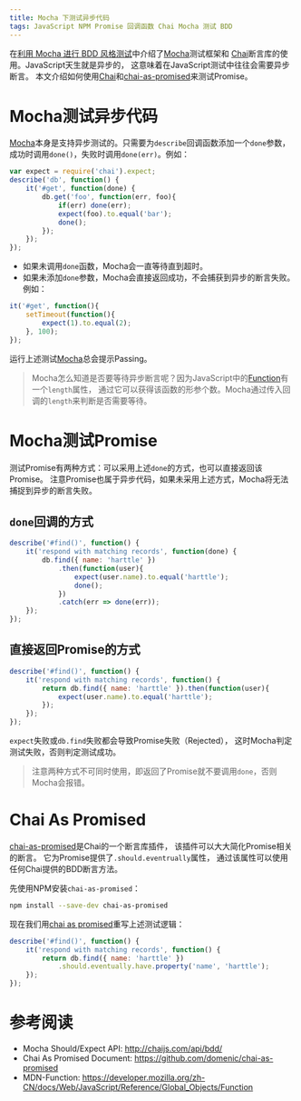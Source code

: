 ```yaml
---
title: Mocha 下测试异步代码
tags: JavaScript NPM Promise 回调函数 Chai Mocha 测试 BDD
---
```


在[利用 Mocha 进行 BDD 风格测试][mocha-bdd]中介绍了[Mocha][mocha]测试框架和
[Chai][chai]断言库的使用。JavaScript天生就是异步的，
这意味着在JavaScript测试中往往会需要异步断言。
本文介绍如何使用[Chai][chai]和[chai-as-promised][chai-ap]来测试Promise。

<!--more-->

# Mocha测试异步代码

[Mocha][mocha]本身是支持异步测试的。只需要为`describe`回调函数添加一个`done`参数，
成功时调用`done()`，失败时调用`done(err)`。例如：

```javascript
var expect = require('chai').expect;
describe('db', function() {
    it('#get', function(done) {
        db.get('foo', function(err, foo){
            if(err) done(err);        
            expect(foo).to.equal('bar');
            done();
        });
    });
});
```

* 如果未调用`done`函数，Mocha会一直等待直到超时。
* 如果未添加`done`参数，Mocha会直接返回成功，不会捕获到异步的断言失败。例如：

```javascript
it('#get', function(){
    setTimeout(function(){
        expect(1).to.equal(2);
    }, 100);
});
```

运行上述测试[Mocha][mocha]总会提示Passing。

> Mocha怎么知道是否要等待异步断言呢？因为JavaScript中的[Function][mdn-function]有一个`length`属性，
> 通过它可以获得该函数的形参个数。Mocha通过传入回调的`length`来判断是否需要等待。

# Mocha测试Promise

测试Promise有两种方式：可以采用上述`done`的方式，也可以直接返回该Promise。
注意Promise也属于异步代码，如果未采用上述方式，Mocha将无法捕捉到异步的断言失败。

## `done`回调的方式

```javascript
describe('#find()', function() {
    it('respond with matching records', function(done) {
        db.find({ name: 'harttle' })
            .then(function(user){
                expect(user.name).to.equal('harttle');
                done();
            })
            .catch(err => done(err));
    });
});
```

## 直接返回Promise的方式

```javascript
describe('#find()', function() {
    it('respond with matching records', function() {
        return db.find({ name: 'harttle' }).then(function(user){
            expect(user.name).to.equal('harttle');
        });
    });
});
```

`expect`失败或`db.find`失败都会导致Promise失败（Rejected），
这时Mocha判定测试失败，否则判定测试成功。

> 注意两种方式不可同时使用，即返回了Promise就不要调用`done`，否则Mocha会报错。

# Chai As Promised

[chai-as-promised][chai-ap]是Chai的一个断言库插件，
该插件可以大大简化Promise相关的断言。
它为Promise提供了`.should.eventrually`属性，
通过该属性可以使用任何Chai提供的BDD断言方法。

先使用NPM安装`chai-as-promised`：

```bash
npm install --save-dev chai-as-promised
```

现在我们用[chai as promised][chai-ap]重写上述测试逻辑：

```javascript
describe('#find()', function() {
    it('respond with matching records', function() {
        return db.find({ name: 'harttle' })
            .should.eventually.have.property('name', 'harttle');
    });
});
```

# 参考阅读

* Mocha Should/Expect API: <http://chaijs.com/api/bdd/>
* Chai As Promised Document: <https://github.com/domenic/chai-as-promised>
* MDN-Function: <https://developer.mozilla.org/zh-CN/docs/Web/JavaScript/Reference/Global_Objects/Function>

[mocha]: https://mochajs.org/
[should.js]: https://github.com/shouldjs/should.js
[expect.js]: https://github.com/LearnBoost/expect.js
[chai]: http://chaijs.com/
[chai-ap]: https://www.npmjs.com/package/chai-as-promised
[mocha-bdd]: /2016/06/23/mocha-chai-bdd.html
[mdn-function]: https://developer.mozilla.org/zh-CN/docs/Web/JavaScript/Reference/Global_Objects/Function
